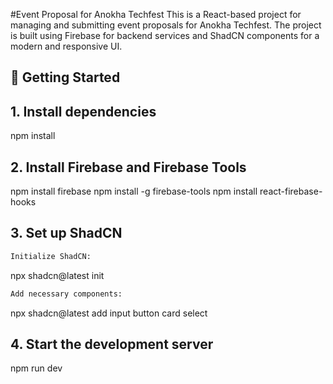 #Event Proposal for Anokha Techfest
This is a React-based project for managing and submitting event proposals for Anokha Techfest. The project is built using Firebase for backend services and ShadCN components for a modern and responsive UI.

## 🚀 Getting Started

## 1. Install dependencies

npm install

## 2. Install Firebase and Firebase Tools

npm install firebase
npm install -g firebase-tools
npm install react-firebase-hooks

## 3. Set up ShadCN
```sh
Initialize ShadCN:
```
npx shadcn@latest init

```sh
Add necessary components:
```
npx shadcn@latest add input button card select

## 4. Start the development server

npm run dev
